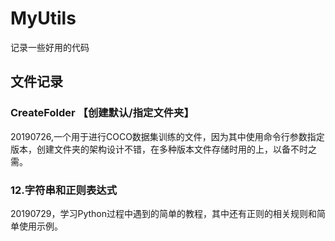 # MyUtils
记录一些好用的代码

## 文件记录

### CreateFolder 【创建默认/指定文件夹】
  20190726,一个用于进行COCO数据集训练的文件，因为其中使用命令行参数指定版本，创建文件夹的架构设计不错，在多种版本文件存储时用的上，以备不时之需。

### 12.字符串和正则表达式
  20190729，学习Python过程中遇到的简单的教程，其中还有正则的相关规则和简单使用示例。
